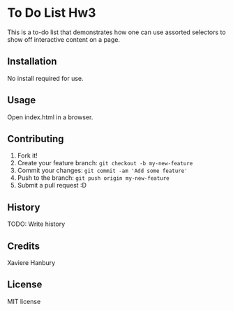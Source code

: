 # To Do List Hw3
This is a to-do list that demonstrates how one can use assorted selectors to show off interactive content on a page.

## Installation

No install required for use.

## Usage

Open index.html in a browser.

## Contributing

1. Fork it!
2. Create your feature branch: `git checkout -b my-new-feature`
3. Commit your changes: `git commit -am 'Add some feature'`
4. Push to the branch: `git push origin my-new-feature`
5. Submit a pull request :D

## History

TODO: Write history

## Credits

Xaviere Hanbury

## License

MIT license
